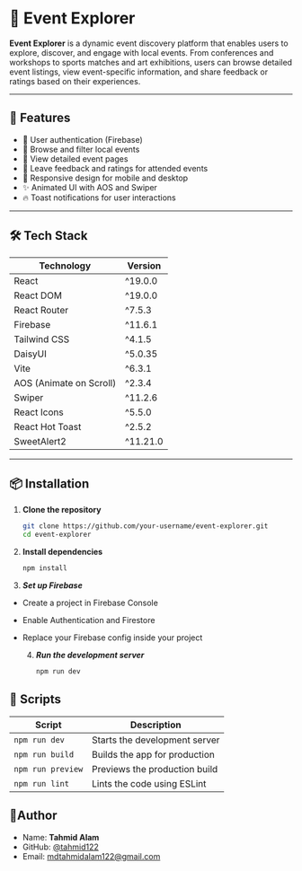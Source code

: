 # 🎉 Event Explorer

**Event Explorer** is a dynamic event discovery platform that enables users to explore, discover, and engage with local events. From conferences and workshops to sports matches and art exhibitions, users can browse detailed event listings, view event-specific information, and share feedback or ratings based on their experiences.

---

## 🚀 Features

- 🔐 User authentication (Firebase)
- 🔎 Browse and filter local events
- 📝 View detailed event pages
- 💬 Leave feedback and ratings for attended events
- 📱 Responsive design for mobile and desktop
- ✨ Animated UI with AOS and Swiper
- 🔥 Toast notifications for user interactions

---

## 🛠️ Tech Stack

| Technology     | Version     |
|----------------|-------------|
| React          | ^19.0.0     |
| React DOM      | ^19.0.0     |
| React Router   | ^7.5.3      |
| Firebase       | ^11.6.1     |
| Tailwind CSS   | ^4.1.5      |
| DaisyUI        | ^5.0.35     |
| Vite           | ^6.3.1      |
| AOS (Animate on Scroll) | ^2.3.4 |
| Swiper         | ^11.2.6     |
| React Icons    | ^5.5.0      |
| React Hot Toast| ^2.5.2      |
| SweetAlert2    | ^11.21.0    |

---

## 📦 Installation

1. **Clone the repository**
   ```bash
   git clone https://github.com/your-username/event-explorer.git
   cd event-explorer
   ```
2. **Install dependencies**
   ```bash
   npm install
   ```
3. ***Set up Firebase***
   
- Create a project in Firebase Console
- Enable Authentication and Firestore
- Replace your Firebase config inside your project

  4. ***Run the development server***
     ```bash
     npm run dev
     ```

## 🧪 Scripts

  | Script            | Description                   |
| ----------------- | ----------------------------- |
| `npm run dev`     | Starts the development server |
| `npm run build`   | Builds the app for production |
| `npm run preview` | Previews the production build |
| `npm run lint`    | Lints the code using ESLint   |

## 📝Author

- Name: **Tahmid Alam**
- GitHub: [@tahmid122](www.github.com/tahmid122)
- Email: <mdtahmidalam122@gmail.com>

